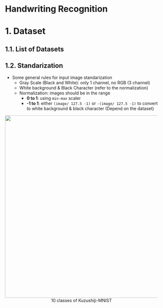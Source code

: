 # Handwriting Recognition


# 1. Dataset
## 1.1. List of Datasets
## 1.2. Standarization
- Some general rules for input image standarization
  - Gray Scale (Black and White): only 1 channel, no RGB (3 channel) 
  - White background & Black Character (refer to the normalization)
  - Normalization: images should be in the range
    - **0 to 1**: using `min-max` scaler
    - **-1 to 1**: either `(image/ 127.5 -1)` or  `-(image/ 127.5 -1)` to convert to white background & black character (Depend on the dataset)

<p align="center">
<img src="https://user-images.githubusercontent.com/64508435/165878389-8f9ff6dc-4b58-4187-b455-9a860e99dcd1.png" width="600" />
  <br> 10 classes of Kuzushiji-MNIST
</p>
